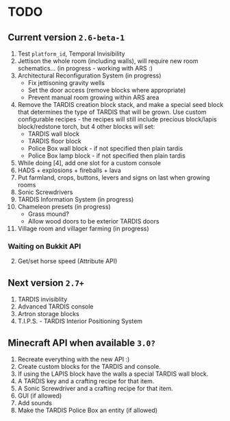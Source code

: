 # TODO

## Current version `2.6-beta-1`
1. Test `platform_id`, Temporal Invisibility
2. Jettison the whole room (including walls), will require new room schematics... (in progress - working with ARS :)
3. Architectural Reconfiguration System (in progress)
    * Fix jettisoning gravity wells
    * Set the door access (remove blocks where appropriate)
    * Prevent manual room growing within ARS area
4. Remove the TARDIS creation block stack, and make a special seed block that determines the type of TARDIS that will be grown. Use custom configurable recipes - the recipes will still include precious block/lapis block/redstone torch, but 4 other blocks will set:
    * TARDIS wall block
    * TARDIS floor block
    * Police Box wall block - if not specified then plain tardis
    * Police Box lamp block - if not specified then plain tardis
5. While doing [4], add one slot for a custom console
6. HADS + explosions + fireballs + lava
7. Put farmland, crops, buttons, levers and signs on last when growing rooms
8. Sonic Screwdrivers
9. TARDIS Information System (in progress)
10. Chameleon presets (in progress)
    * Grass mound?
    * Allow wood doors to be exterior TARDIS doors
12. Village room and villager farming (in progress)

### Waiting on Bukkit API
2. Get/set horse speed (Attribute API)

## Next version `2.7+`
1. TARDIS invisiblity
2. Advanced TARDIS console
3. Artron storage blocks
4. T.I.P.S. - TARDIS Interior Positioning System

## Minecraft API when available `3.0?`
1. Recreate everything with the new API :)
2. Create custom blocks for the TARDIS and console.
3. If using the LAPIS block have the walls a special TARDIS wall block.
4. A TARDIS key and a crafting recipe for that item.
5. A Sonic Screwdriver and a crafting recipe for that item.
6. GUI (if allowed)
7. Add sounds
8. Make the TARDIS Police Box an entity (if allowed)

